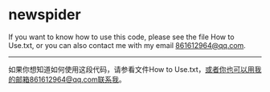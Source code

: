 # newspider

If you want to know how to use this code, please see the file How to Use.txt, or you can also contact me with my email 861612964@qq.com.
************************************************************************************
如果你想知道如何使用这段代码，请参看文件How to Use.txt，或者你也可以用我的邮箱861612964@qq.com联系我。
